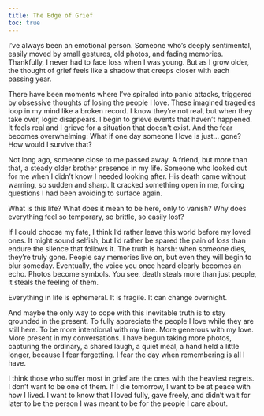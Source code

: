 ```yaml
---
title: The Edge of Grief
toc: true
---
```

I’ve always been an emotional person. Someone who’s deeply sentimental, easily moved by small gestures, old photos, and fading memories. Thankfully, I never had to face loss when I was young. But as I grow older, the thought of grief feels like a shadow that creeps closer with each passing year.

There have been moments where I’ve spiraled into panic attacks, triggered by obsessive thoughts of losing the people I love. These imagined tragedies loop in my mind like a broken record. I know they’re not real, but when they take over, logic disappears. I begin to grieve events that haven’t happened. It feels real and I grieve for a situation that doesn't exist. And the fear becomes overwhelming: What if one day someone I love is just… gone? How would I survive that?

Not long ago, someone close to me passed away. A friend, but more than that, a steady older brother presence in my life. Someone who looked out for me when I didn’t know I needed looking after. His death came without warning, so sudden and sharp. It cracked something open in me, forcing questions I had been avoiding to surface again.

What is this life? What does it mean to be here, only to vanish? Why does everything feel so temporary, so brittle, so easily lost?

If I could choose my fate, I think I’d rather leave this world before my loved ones. It might sound selfish, but I’d rather be spared the pain of loss than endure the silence that follows it. The truth is harsh: when someone dies, they’re truly gone. People say memories live on, but even they will begin to blur someday. Eventually, the voice you once heard clearly becomes an echo. Photos become symbols. You see, death steals more than just people, it steals the feeling of them.

Everything in life is ephemeral. It is fragile. It can change overnight.

And maybe the only way to cope with this inevitable truth is to stay grounded in the present. To fully appreciate the people I love while they are still here. To be more intentional with my time. More generous with my love. More present in my conversations. I have begun taking more photos, capturing the ordinary, a shared laugh, a quiet meal, a hand held a little longer, because I fear forgetting. I fear the day when remembering is all I have.

I think those who suffer most in grief are the ones with the heaviest regrets. I don’t want to be one of them. If I die tomorrow, I want to be at peace with how I lived. I want to know that I loved fully, gave freely, and didn’t wait for later to be the person I was meant to be for the people I care about.


